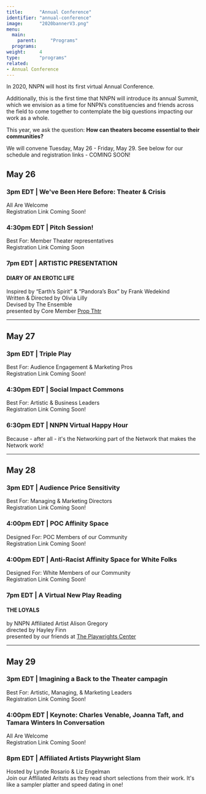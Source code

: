 ```yaml
---
title:      "Annual Conference"
identifier: "annual-conference"
image:      "2020bannerV3.png"
menu:
  main:
    parent:     "Programs"
  programs:
weight:     4
type:       "programs"
related:
- Annual Conference
---
```


<span class="lead-in">In 2020, NNPN will host its first virtual Annual Conference.</span>


Additionally, this is the first time that NNPN will introduce its annual Summit, which we envision as a time for NNPN’s constituencies and friends across the field to come together to contemplate the big questions impacting our work as a whole.

This year, we ask the question: **How can theaters become essential to their communities?**

We will convene Tuesday, May 26 - Friday, May 29. See below for our schedule and registration links - COMING SOON!

## May 26
### 3pm EDT | We've Been Here Before: Theater & Crisis
All Are Welcome\
Registration Link Coming Soon!

### 4:30pm EDT | Pitch Session!
Best For: Member Theater representatives\
Registration Link Coming Soon

### 7pm EDT | ARTISTIC PRESENTATION
#### DIARY OF AN EROTIC LIFE
Inspired by “Earth’s Spirit” & “Pandora’s Box” by Frank Wedekind\
Written & Directed by Olivia Lilly\
Devised by The Ensemble\
presented by Core Member [Prop Thtr](https://www.propthtr.org/)

***


## May 27
### 3pm EDT | Triple Play
Best For: Audience Engagement & Marketing Pros\
Registration Link Coming Soon!

### 4:30pm EDT | Social Impact Commons
Best For: Artistic & Business Leaders\
Registration Link Coming Soon!

### 6:30pm EDT | NNPN Virtual Happy Hour
Because - after all - it's the Networking part of the Network that makes the Network work!

***


## May 28
### 3pm EDT | Audience Price Sensitivity
Best For: Managing & Marketing Directors\
Registration Link Coming Soon!

### 4:00pm EDT | POC Affinity Space
Designed For: POC Members of our Community\
Registration Link Coming Soon!

### 4:00pm EDT | Anti-Racist Affinity Space for White Folks
Designed For: White Members of our Community\
Registration Link Coming Soon!

### 7pm EDT | A Virtual New Play Reading 
#### THE LOYALS
by NNPN Affiliated Artist Alison Gregory\
directed by Hayley Finn\
presented by our friends at [The Playwrights Center](https://pwcenter.org/)

***

## May 29
### 3pm EDT | Imagining a Back to the Theater campagin
Best For: Artistic, Managing, & Marketing Leaders\
Registration Link Coming Soon!

### 4:00pm EDT | Keynote: Charles Venable, Joanna Taft, and Tamara Winters In Conversation
All Are Welcome\
Registration Link Coming Soon!

### 8pm EDT | Affiliated Artists Playwright Slam 
Hosted by Lynde Rosario & Liz Engelman\
Join our Affiliated Aritsts as they read short selections from their work. It's like a sampler platter and speed dating in one!

